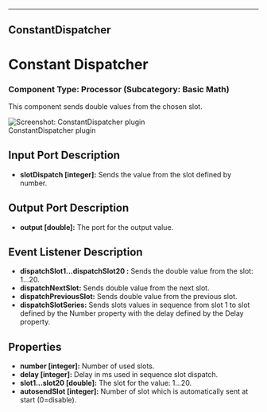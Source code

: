    
---
ConstantDispatcher
---

# Constant Dispatcher

### Component Type: Processor (Subcategory: Basic Math)

This component sends double values from the chosen slot.

![Screenshot: ConstantDispatcher plugin](img/ConstantDispatcher.jpg "Screenshot:
        ConstantDispatcher plugin")  
ConstantDispatcher plugin

## Input Port Description

*   **slotDispatch \[integer\]:** Sends the value from the slot defined by number.

## Output Port Description

*   **output \[double\]:** The port for the output value.

## Event Listener Description

*   **dispatchSlot1...dispatchSlot20 :** Sends the double value from the slot: 1...20.
*   **dispatchNextSlot:** Sends double value from the next slot.
*   **dispatchPreviousSlot:** Sends double value from the previous slot.
*   **dispatchSlotSeries:** Sends slots values in sequence from slot 1 to slot defined by the Number property with the delay defined by the Delay property.

## Properties

*   **number \[integer\]:** Number of used slots.
*   **delay \[integer\]:** Delay in ms used in sequence slot dispatch.
*   **slot1...slot20 \[double\]:** The slot for the value: 1...20.
*   **autosendSlot \[integer\]:** Number of slot which is automatically sent at start (0=disable).